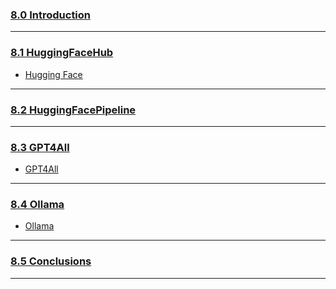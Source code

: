 ### [8.0 Introduction](https://nomadcoders.co/fullstack-gpt/lectures/4593)

***
### [8.1 HuggingFaceHub](https://nomadcoders.co/fullstack-gpt/lectures/4594)
- [Hugging Face](https://huggingface.co/)
***
### [8.2 HuggingFacePipeline](https://nomadcoders.co/fullstack-gpt/lectures/4595)

***
### [8.3 GPT4All](https://nomadcoders.co/fullstack-gpt/lectures/4596)
- [GPT4All](https://gpt4all.io/index.html)
***
### [8.4 Ollama](https://nomadcoders.co/fullstack-gpt/lectures/4597)
- [Ollama](https://ollama.com/)
***
### [8.5 Conclusions](https://nomadcoders.co/fullstack-gpt/lectures/4598)

***